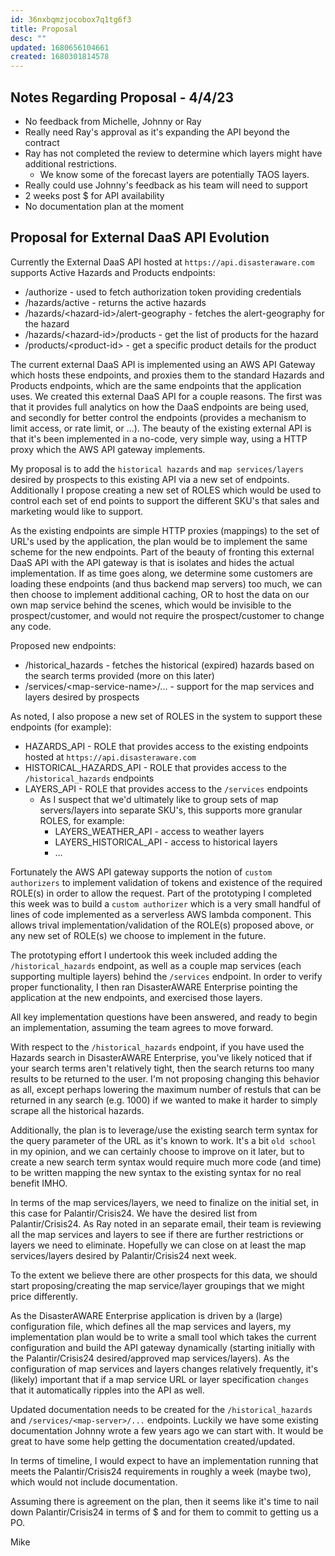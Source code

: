 ```yaml
---
id: 36nxbqmzjocobox7q1tg6f3
title: Proposal
desc: ""
updated: 1680656104661
created: 1680301814578
---
```


## Notes Regarding Proposal - 4/4/23

- No feedback from Michelle, Johnny or Ray
- Really need Ray's approval as it's expanding the API beyond the contract
- Ray has not completed the review to determine which layers might have additional restrictions.
  - We know some of the forecast layers are potentially TAOS layers.
- Really could use Johnny's feedback as his team will need to support
- 2 weeks post $ for API availability
- No documentation plan at the moment

## Proposal for External DaaS API Evolution

Currently the External DaaS API hosted at `https://api.disasteraware.com` supports Active Hazards and Products endpoints:

- /authorize - used to fetch authorization token providing credentials
- /hazards/active - returns the active hazards
- /hazards/\<hazard-id\>/alert-geography - fetches the alert-geography for the hazard
- /hazards/\<hazard-id\>/products - get the list of products for the hazard
- /products/\<product-id\> - get a specific product details for the product

The current external DaaS API is implemented using an AWS API Gateway which hosts these endpoints, and proxies them to the standard Hazards and Products endpoints, which are the same endpoints that the application uses. We created this external DaaS API for a couple reasons. The first was that it provides full analytics on how the DaaS endpoints are being used, and secondly for better control the endpoints (provides a mechanism to limit access, or rate limit, or ...). The beauty of the existing external API is that it's been implemented in a no-code, very simple way, using a HTTP proxy which the AWS API gateway implements.

My proposal is to add the `historical hazards` and `map services/layers` desired by prospects to this existing API via a new set of endpoints. Additionally I propose creating a new set of ROLES which would be used to control each set of end points to support the different SKU's that sales and marketing would like to support.

As the existing endpoints are simple HTTP proxies (mappings) to the set of URL's used by the application, the plan would be to implement the same scheme for the new endpoints. Part of the beauty of fronting this external DaaS API with the API gateway is that is isolates and hides the actual implementation. If as time goes along, we determine some customers are loading these endpoints (and thus backend map servers) too much, we can then choose to implement additional caching, OR to host the data on our own map service behind the scenes, which would be invisible to the prospect/customer, and would not require the prospect/customer to change any code.

Proposed new endpoints:

- /historical_hazards - fetches the historical (expired) hazards based on the search terms provided (more on this later)
- /services/\<map-service-name\>/... - support for the map services and layers desired by prospects

As noted, I also propose a new set of ROLES in the system to support these endpoints (for example):

- HAZARDS_API - ROLE that provides access to the existing endpoints hosted at `https://api.disasteraware.com`
- HISTORICAL_HAZARDS_API - ROLE that provides access to the `/historical_hazards` endpoints
- LAYERS_API - ROLE that provides access to the `/services` endpoints
  - As I suspect that we'd ultimately like to group sets of map servers/layers into separate SKU's, this supports more granular ROLES, for example:
    - LAYERS_WEATHER_API - access to weather layers
    - LAYERS_HISTORICAL_API - access to historical layers
    - ...

Fortunately the AWS API gateway supports the notion of `custom authorizers` to implement validation of tokens and existence of the required ROLE(s) in order to allow the request. Part of the prototyping I completed this week was to build a `custom authorizer` which is a very small handful of lines of code implemented as a serverless AWS lambda component. This allows trival implementation/validation of the ROLE(s) proposed above, or any new set of ROLE(s) we choose to implement in the future.

The prototyping effort I undertook this week included adding the `/historical_hazards` endpoint, as well as a couple map services (each supporting multiple layers) behind the `/services` endpoint. In order to verify proper functionality, I then ran DisasterAWARE Enterprise pointing the application at the new endpoints, and exercised those layers.

All key implementation questions have been answered, and ready to begin an implementation, assuming the team agrees to move forward.

With respect to the `/historical_hazards` endpoint, if you have used the Hazards search in DisasterAWARE Enterprise, you've likely noticed that if your search terms aren't relatively tight, then the search returns too many results to be returned to the user. I'm not proposing changing this behavior as all, except perhaps lowering the maximum number of restuls that can be returned in any search (e.g. 1000) if we wanted to make it harder to simply scrape all the historical hazards.

Additionally, the plan is to leverage/use the existing search term syntax for the query parameter of the URL as it's known to work. It's a bit `old school` in my opinion, and we can certainly choose to improve on it later, but to create a new search term syntax would require much more code (and time) to be written mapping the new syntax to the existing syntax for no real benefit IMHO.

In terms of the map services/layers, we need to finalize on the initial set, in this case for Palantir/Crisis24. We have the desired list from Palantir/Crisis24. As Ray noted in an separate email, their team is reviewing all the map services and layers to see if there are further restrictions or layers we need to eliminate. Hopefully we can close on at least the map services/layers desired by Palantir/Crisis24 next week.

To the extent we believe there are other prospects for this data, we should start proposing/creating the map service/layer groupings that we might price differently.

As the DisasterAWARE Enterprise application is driven by a (large) configuration file, which defines all the map services and layers, my implementation plan would be to write a small tool which takes the current configuration and build the API gateway dynamically (starting initially with the Palantir/Crisis24 desired/approved map services/layers). As the configuration of map services and layers changes relatively frequently, it's (likely) important that if a map service URL or layer specification `changes` that it automatically ripples into the API as well.

Updated documentation needs to be created for the `/historical_hazards` and `/services/<map-server>/...` endpoints. Luckily we have some existing documentation Johnny wrote a few years ago we can start with. It would be great to have some help getting the documentation created/updated.

In terms of timeline, I would expect to have an implementation running that meets the Palantir/Crisis24 requirements in roughly a week (maybe two), which would not include documentation.

Assuming there is agreement on the plan, then it seems like it's time to nail down Palantir/Crisis24 in terms of $ and for them to commit to getting us a PO.

Mike
